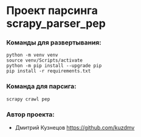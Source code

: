 # Проект парсинга scrapy_parser_pep

### Команды для развертывания:
```
python -m venv venv
source venv/Scripts/activate
python -m pip install --upgrade pip
pip install -r requirements.txt
```

### Команда для парсига:
```
scrapy crawl pep
```

### Автор проекта:
- Дмитрий Кузнецов 
https://github.com/kuzdmv